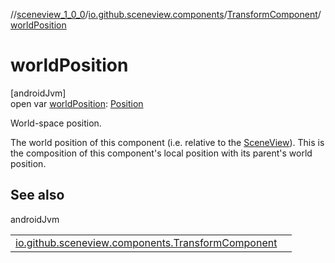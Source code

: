 //[sceneview_1_0_0](../../../index.md)/[io.github.sceneview.components](../index.md)/[TransformComponent](index.md)/[worldPosition](world-position.md)

# worldPosition

[androidJvm]\
open var [worldPosition](world-position.md): [Position](../../io.github.sceneview.math/index.md#945960193%2FClasslikes%2F-602047187)

World-space position.

The world position of this component (i.e. relative to the [SceneView](../../io.github.sceneview/-scene-view/index.md)). This is the composition of this component's local position with its parent's world position.

## See also

androidJvm

| | |
|---|---|
| [io.github.sceneview.components.TransformComponent](world-transform.md) |  |
